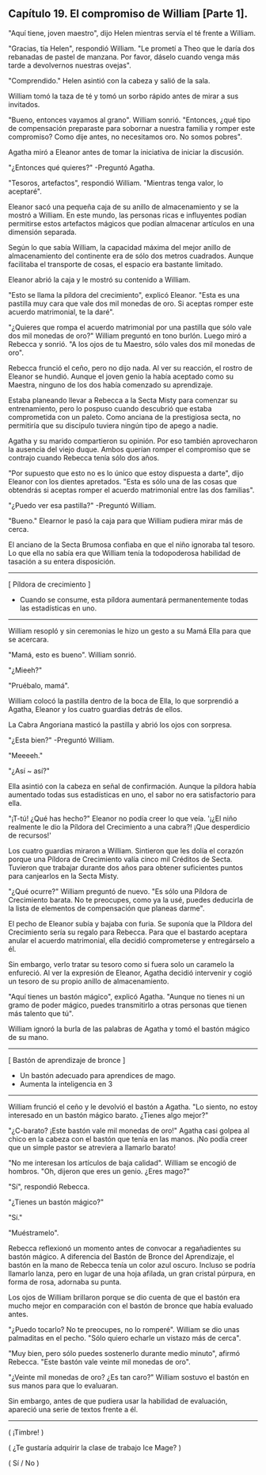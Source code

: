 
## Capítulo 19. El compromiso de William [Parte 1].


"Aquí tiene, joven maestro", dijo Helen mientras servía el té frente a William.

"Gracias, tía Helen", respondió William. "Le prometí a Theo que le daría dos rebanadas de pastel de manzana. Por favor, dáselo cuando venga más tarde a devolvernos nuestras ovejas".

"Comprendido." Helen asintió con la cabeza y salió de la sala.

William tomó la taza de té y tomó un sorbo rápido antes de mirar a sus invitados.

"Bueno, entonces vayamos al grano". William sonrió. "Entonces, ¿qué tipo de compensación preparaste para sobornar a nuestra familia y romper este compromiso? Como dije antes, no necesitamos oro. No somos pobres".

Agatha miró a Eleanor antes de tomar la iniciativa de iniciar la discusión.

"¿Entonces qué quieres?" -Preguntó Agatha.

"Tesoros, artefactos", respondió William. "Mientras tenga valor, lo aceptaré".

Eleanor sacó una pequeña caja de su anillo de almacenamiento y se la mostró a William. En este mundo, las personas ricas e influyentes podían permitirse estos artefactos mágicos que podían almacenar artículos en una dimensión separada.

Según lo que sabía William, la capacidad máxima del mejor anillo de almacenamiento del continente era de sólo dos metros cuadrados. Aunque facilitaba el transporte de cosas, el espacio era bastante limitado.

Eleanor abrió la caja y le mostró su contenido a William.

"Esto se llama la píldora del crecimiento", explicó Eleanor. "Esta es una pastilla muy cara que vale dos mil monedas de oro. Si aceptas romper este acuerdo matrimonial, te la daré".

"¿Quieres que rompa el acuerdo matrimonial por una pastilla que sólo vale dos mil monedas de oro?" William preguntó en tono burlón. Luego miró a Rebecca y sonrió. "A los ojos de tu Maestro, sólo vales dos mil monedas de oro".

Rebecca frunció el ceño, pero no dijo nada. Al ver su reacción, el rostro de Eleanor se hundió. Aunque el joven genio la había aceptado como su Maestra, ninguno de los dos había comenzado su aprendizaje.

Estaba planeando llevar a Rebecca a la Secta Misty para comenzar su entrenamiento, pero lo pospuso cuando descubrió que estaba comprometida con un paleto. Como anciana de la prestigiosa secta, no permitiría que su discípulo tuviera ningún tipo de apego a nadie.

Agatha y su marido compartieron su opinión. Por eso también aprovecharon la ausencia del viejo duque. Ambos querían romper el compromiso que se contrajo cuando Rebecca tenía sólo dos años.

"Por supuesto que esto no es lo único que estoy dispuesta a darte", dijo Eleanor con los dientes apretados. "Esta es sólo una de las cosas que obtendrás si aceptas romper el acuerdo matrimonial entre las dos familias".

"¿Puedo ver esa pastilla?" -Preguntó William.

"Bueno." Elearnor le pasó la caja para que William pudiera mirar más de cerca.

El anciano de la Secta Brumosa confiaba en que el niño ignoraba tal tesoro. Lo que ella no sabía era que William tenía la todopoderosa habilidad de tasación a su entera disposición.

---

[ Píldora de crecimiento ]
- Cuando se consume, esta píldora aumentará permanentemente todas las estadísticas en uno.

---

William resopló y sin ceremonias le hizo un gesto a su Mamá Ella para que se acercara.

"Mamá, esto es bueno". William sonrió.

"¿Mieeh?"

"Pruébalo, mamá".

William colocó la pastilla dentro de la boca de Ella, lo que sorprendió a Agatha, Eleanor y los cuatro guardias detrás de ellos.

La Cabra Angoriana masticó la pastilla y abrió los ojos con sorpresa.

"¿Esta bien?" -Preguntó William.

"Meeeeh."

"¿Así ~ así?"

Ella asintió con la cabeza en señal de confirmación. Aunque la píldora había aumentado todas sus estadísticas en uno, el sabor no era satisfactorio para ella.

"¡T-tú! ¿Qué has hecho?" Eleanor no podía creer lo que veía. '¡¿El niño realmente le dio la Píldora del Crecimiento a una cabra?! ¡Que desperdicio de recursos!'

Los cuatro guardias miraron a William. Sintieron que les dolía el corazón porque una Píldora de Crecimiento valía cinco mil Créditos de Secta. Tuvieron que trabajar durante dos años para obtener suficientes puntos para canjearlos en la Secta Misty.

"¿Qué ocurre?" William preguntó de nuevo. "Es sólo una Píldora de Crecimiento barata. No te preocupes, como ya la usé, puedes deducirla de la lista de elementos de compensación que planeas darme".

El pecho de Eleanor subía y bajaba con furia. Se suponía que la Píldora del Crecimiento sería su regalo para Rebecca. Para que el bastardo aceptara anular el acuerdo matrimonial, ella decidió comprometerse y entregárselo a él.

Sin embargo, verlo tratar su tesoro como si fuera solo un caramelo la enfureció.
Al ver la expresión de Eleanor, Agatha decidió intervenir y cogió un tesoro de su propio anillo de almacenamiento.

"Aquí tienes un bastón mágico", explicó Agatha. "Aunque no tienes ni un gramo de poder mágico, puedes transmitirlo a otras personas que tienen más talento que tú".

William ignoró la burla de las palabras de Agatha y tomó el bastón mágico de su mano.

---

[ Bastón de aprendizaje de bronce ]
- Un bastón adecuado para aprendices de mago.
- Aumenta la inteligencia en 3

---

William frunció el ceño y le devolvió el bastón a Agatha. "Lo siento, no estoy interesado en un bastón mágico barato. ¿Tienes algo mejor?"

"¿C-barato? ¡Este bastón vale mil monedas de oro!" Agatha casi golpea al chico en la cabeza con el bastón que tenía en las manos. ¡No podía creer que un simple pastor se atreviera a llamarlo barato!

"No me interesan los artículos de baja calidad". William se encogió de hombros. "Oh, dijeron que eres un genio. ¿Eres mago?"

"Sí", respondió Rebecca.

"¿Tienes un bastón mágico?"

"Sí."

"Muéstramelo".

Rebecca reflexionó un momento antes de convocar a regañadientes su bastón mágico. A diferencia del Bastón de Bronce del Aprendizaje, el bastón en la mano de Rebecca tenía un color azul oscuro. Incluso se podría llamarlo lanza, pero en lugar de una hoja afilada, un gran cristal púrpura, en forma de rosa, adornaba su punta.

Los ojos de William brillaron porque se dio cuenta de que el bastón era mucho mejor en comparación con el bastón de bronce que había evaluado antes.

"¿Puedo tocarlo? No te preocupes, no lo romperé". William se dio unas palmaditas en el pecho. "Sólo quiero echarle un vistazo más de cerca".

"Muy bien, pero sólo puedes sostenerlo durante medio minuto", afirmó Rebecca. "Este bastón vale veinte mil monedas de oro".

"¿Veinte mil monedas de oro? ¿Es tan caro?" William sostuvo el bastón en sus manos para que lo evaluaran.

Sin embargo, antes de que pudiera usar la habilidad de evaluación, apareció una serie de textos frente a él.

---

( ¡Timbre! )

( ¿Te gustaría adquirir la clase de trabajo Ice Mage? )

( Sí / No )
